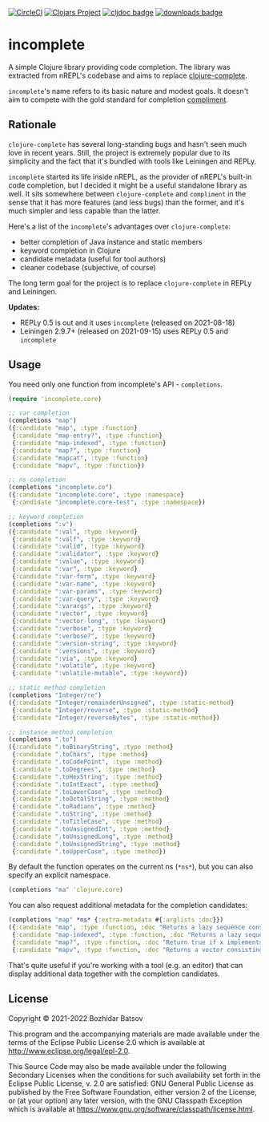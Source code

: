 [![CircleCI](https://circleci.com/gh/nrepl/incomplete/tree/main.svg?style=svg)](https://circleci.com/gh/nrepl/incomplete/tree/main)
[![Clojars Project](https://img.shields.io/clojars/v/org.nrepl/incomplete.svg)](https://clojars.org/org.nrepl/incomplete)
[![cljdoc badge](https://cljdoc.org/badge/org.nrepl/incomplete)](https://cljdoc.org/d/org.nrepl/incomplete/CURRENT)
[![downloads badge](https://versions.deps.co/org.nrepl/incomplete/downloads.svg)](https://clojars.org/org.nrepl/incomplete)

# incomplete

A simple Clojure library providing code completion.
The library was extracted from nREPL's codebase and
aims to replace [clojure-complete](https://github.com/ninjudd/clojure-complete).

`incomplete`'s name refers to its basic nature and modest goals.
It doesn't aim to compete with the gold standard for completion [compliment](https://github.com/alexander-yakushev/compliment).

## Rationale

`clojure-complete` has several long-standing bugs and hasn't seen much love in recent years.
Still, the project is extremely popular due to its simplicity and the fact that it's
bundled with tools like Leiningen and REPLy.

`incomplete` started its life inside nREPL, as the provider of nREPL's built-in code
completion, but I decided it might be a useful standalone library as well.
It sits somewhere between `clojure-complete` and `compliment` in the sense that it has
more features (and less bugs) than the former, and it's much simpler and less capable than the
latter.

Here's a list of the `incomplete`'s advantages over `clojure-complete`:

* better completion of Java instance and static members
* keyword completion in Clojure
* candidate metadata (useful for tool authors)
* cleaner codebase (subjective, of course)

The long term goal for the project is to replace `clojure-complete` in REPLy and Leiningen.

**Updates:**

* REPLy 0.5 is out and it uses `incomplete` (released on 2021-08-18)
* Leiningen 2.9.7+ (released on 2021-09-15) uses REPLy 0.5 and `incomplete`

## Usage

You need only one function from incomplete's API - `completions`.

``` clojure
(require 'incomplete.core)

;; var completion
(completions "map")
({:candidate "map", :type :function}
 {:candidate "map-entry?", :type :function}
 {:candidate "map-indexed", :type :function}
 {:candidate "map?", :type :function}
 {:candidate "mapcat", :type :function}
 {:candidate "mapv", :type :function})

;; ns completion
(completions "incomplete.co")
({:candidate "incomplete.core", :type :namespace}
 {:candidate "incomplete.core-test", :type :namespace})

;; keyword completion
(completions ":v")
({:candidate ":val", :type :keyword}
 {:candidate ":valf", :type :keyword}
 {:candidate ":valid", :type :keyword}
 {:candidate ":validator", :type :keyword}
 {:candidate ":value", :type :keyword}
 {:candidate ":var", :type :keyword}
 {:candidate ":var-form", :type :keyword}
 {:candidate ":var-name", :type :keyword}
 {:candidate ":var-params", :type :keyword}
 {:candidate ":var-query", :type :keyword}
 {:candidate ":varargs", :type :keyword}
 {:candidate ":vector", :type :keyword}
 {:candidate ":vector-long", :type :keyword}
 {:candidate ":verbose", :type :keyword}
 {:candidate ":verbose?", :type :keyword}
 {:candidate ":version-string", :type :keyword}
 {:candidate ":versions", :type :keyword}
 {:candidate ":via", :type :keyword}
 {:candidate ":volatile", :type :keyword}
 {:candidate ":volatile-mutable", :type :keyword})

;; static method completion
(completions "Integer/re")
({:candidate "Integer/remainderUnsigned", :type :static-method}
 {:candidate "Integer/reverse", :type :static-method}
 {:candidate "Integer/reverseBytes", :type :static-method})

;; instance method completion
(completions ".to")
({:candidate ".toBinaryString", :type :method}
 {:candidate ".toChars", :type :method}
 {:candidate ".toCodePoint", :type :method}
 {:candidate ".toDegrees", :type :method}
 {:candidate ".toHexString", :type :method}
 {:candidate ".toIntExact", :type :method}
 {:candidate ".toLowerCase", :type :method}
 {:candidate ".toOctalString", :type :method}
 {:candidate ".toRadians", :type :method}
 {:candidate ".toString", :type :method}
 {:candidate ".toTitleCase", :type :method}
 {:candidate ".toUnsignedInt", :type :method}
 {:candidate ".toUnsignedLong", :type :method}
 {:candidate ".toUnsignedString", :type :method}
 {:candidate ".toUpperCase", :type :method})
```

By default the function operates on the current ns (`*ns*`), but you
can also specify an explicit namespace.

``` clojure
(completions "ma" 'clojure.core)
```

You can also request additional metadata for the completion candidates:

``` clojure
(completions "map" *ns* {:extra-metadata #{:arglists :doc}})
({:candidate "map", :type :function, :doc "Returns a lazy sequence consisting of the result of applying f to\n  the set of first items of each coll, followed by applying f to the\n  set of second items in each coll, until any one of the colls is\n  exhausted.  Any remaining items in other colls are ignored. Function\n  f should accept number-of-colls arguments. Returns a transducer when\n  no collection is provided.", :arglists "([f] [f coll] [f c1 c2] [f c1 c2 c3] [f c1 c2 c3 & colls])"}
 {:candidate "map-indexed", :type :function, :doc "Returns a lazy sequence consisting of the result of applying f to 0\n  and the first item of coll, followed by applying f to 1 and the second\n  item in coll, etc, until coll is exhausted. Thus function f should\n  accept 2 arguments, index and item. Returns a stateful transducer when\n  no collection is provided.", :arglists "([f] [f coll])"}
 {:candidate "map?", :type :function, :doc "Return true if x implements IPersistentMap", :arglists "([x])"} {:candidate "mapcat", :type :function, :doc "Returns the result of applying concat to the result of applying map\n  to f and colls.  Thus function f should return a collection. Returns\n  a transducer when no collections are provided", :arglists "([f] [f & colls])"}
 {:candidate "mapv", :type :function, :doc "Returns a vector consisting of the result of applying f to the\n  set of first items of each coll, followed by applying f to the set\n  of second items in each coll, until any one of the colls is\n  exhausted.  Any remaining items in other colls are ignored. Function\n  f should accept number-of-colls arguments.", :arglists "([f coll] [f c1 c2] [f c1 c2 c3] [f c1 c2 c3 & colls])"})
```

That's quite useful if you're working with a tool (e.g. an editor) that can display additional data together with the completion candidates.

## License

Copyright © 2021-2022 Bozhidar Batsov

This program and the accompanying materials are made available under the
terms of the Eclipse Public License 2.0 which is available at
http://www.eclipse.org/legal/epl-2.0.

This Source Code may also be made available under the following Secondary
Licenses when the conditions for such availability set forth in the Eclipse
Public License, v. 2.0 are satisfied: GNU General Public License as published by
the Free Software Foundation, either version 2 of the License, or (at your
option) any later version, with the GNU Classpath Exception which is available
at https://www.gnu.org/software/classpath/license.html.

